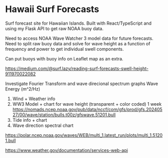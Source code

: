 # Hawaii Surf Forecasts

Surf forecast site for Hawaiian Islands. Built with React/TypeScript and using my Flask API to get raw NOAA buoy data.

Need to access NOAA Wave Watcher 3 model data for future forecasts.
Need to split raw buoy data and solve for wave height as a function of frequency and power to get individual swell components.

Can put buoys with buoy info on Leaflet map as an extra.

https://medium.com/@surf.lazy/reading-surf-forecasts-swell-height-911970022082

Investigate Fourier Transform and wave direcional spectrum graphs
Wave Energy (m^2/Hz)

1. Wind + Weather info
2. WW3 Model + chart for wave height (transparent + color coded) 1 week https://nomads.ncep.noaa.gov/pub/data/nccf/com/gfs/prod/gfs.20240527/00/wave/station/bulls.t00z/gfswave.51201.bull
3. Tide info + chart
4. Wave direction spectral chart
   


https://polar.ncep.noaa.gov/waves/WEB/multi_1.latest_run/plots/multi_1.51201.bull

https://www.weather.gov/documentation/services-web-api

